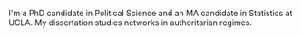 I'm a PhD candidate in Political Science and an MA candidate in Statistics at UCLA. My dissertation studies networks in authoritarian regimes. 
